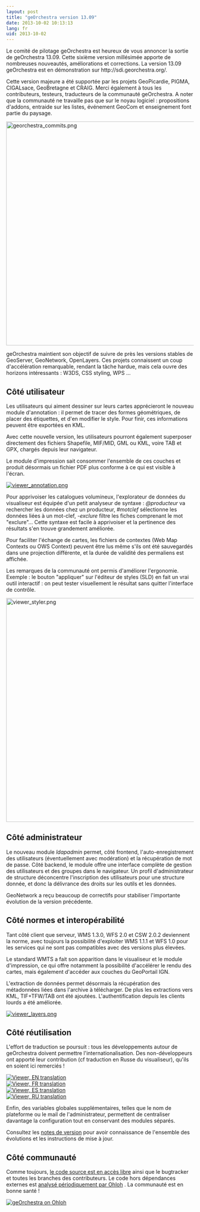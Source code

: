 ```yaml
---
layout: post
title: "geOrchestra version 13.09"
date: 2013-10-02 10:13:13
lang: fr
uid: 2013-10-02
---
```


<p>Le comité de pilotage geOrchestra est heureux de vous annoncer la sortie de
geOrchestra 13.09. Cette sixième version millésimée apporte de nombreuses
nouveautés, améliorations et corrections. La version 13.09 geOrchestra est en
démonstration sur http://sdi.georchestra.org/.</p>

<!--more-->

<p>Cette version majeure a été supportée par les projets GeoPicardie, PIGMA,
CIGALsace, GeoBretagne et CRAIG. Merci également à tous les contributeurs,
testeurs, traducteurs de la communauté geOrchestra. A noter que la communauté
ne travaille pas que sur le noyau logiciel : propositions d'addons,
entraide sur les listes, événement GeoCom et enseignement font partie du
paysage.</p>
<p><a href="/public/screenshots/13.09/georchestra_commits.png"><img src="/public/screenshots/13.09/georchestra_commits.png" alt="georchestra_commits.png" style="width: 600px; display:block; margin:0 auto;" title="georchestra_commits.png, oct. 2013" /></a></p>
<p>geOrchestra maintient son objectif de suivre de près les versions stables
de GeoServer, GeoNetwork, OpenLayers. Ces projets connaissent un coup
d'accélération remarquable, rendant la tâche hardue, mais cela ouvre des
horizons intéressants : W3DS, CSS styling, WPS ...</p>
<h2>Côté utilisateur</h2>
<p>Les utilisateurs qui aiment dessiner sur leurs cartes apprécieront le
nouveau module d'annotation : il permet de tracer des formes géométriques,
de placer des étiquettes, et d'en modifier le style. Pour finir, ces
informations peuvent être exportées en KML.</p>
<p>Avec cette nouvelle version, les utilisateurs pourront également superposer
directement des fichiers Shapefile, MIF/MID, GML ou KML, voire TAB et GPX,
chargés depuis leur navigateur.</p>
<p>Le module d'impression sait consommer l'ensemble de ces couches et produit
désormais un fichier PDF plus conforme à ce qui est visible à l'écran.</p>
<p><a href="/public/screenshots/13.09/viewer_annotation.png"><img src="/public/screenshots/13.09/viewer_annotation.png" alt="viewer_annotation.png" style="display:block; margin:0 auto;" title="viewer_annotation.png, oct. 2013" /></a></p>
<p>Pour apprivoiser les catalogues volumineux, l'explorateur de données du
visualiseur est équipée d'un petit analyseur de syntaxe :
<em>@producteur</em> va rechercher les données chez un producteur,
<em>#motclef</em> sélectionne les données liées à un mot-clef,
<em>-exclure</em> filtre les fiches comprenant le mot &quot;exclure&quot;... Cette
syntaxe est facile à apprivoiser et la pertinence des résultats s'en trouve
grandement améliorée.</p>
<p>Pour faciliter l'échange de cartes, les fichiers de contextes (Web Map
Contexts ou OWS Context) peuvent être lus même s'ils ont été sauvegardés dans
une projection différente, et la durée de validité des permaliens est
affichée.</p>
<p>Les remarques de la communauté ont permis d'améliorer l'ergonomie.
Exemple : le bouton &quot;appliquer&quot; sur l'éditeur de styles (SLD) en fait un
vrai outil interactif : on peut tester visuellement le résultat sans
quitter l'interface de contrôle.</p>
<p><a href="/public/screenshots/13.09/viewer_styler.png"><img src="/public/screenshots/13.09/viewer_styler.png" alt="viewer_styler.png" style="width: 600px; display:block; margin:0 auto;" title="viewer_styler.png, oct. 2013" /></a></p>
<h2>Côté administrateur</h2>
<p>Le nouveau module <em>ldapadmin</em> permet, côté frontend,
l'auto-enregistrement des utilisateurs (éventuellement avec modération) et la
récupération de mot de passe. Côté backend, le module offre une interface
complète de gestion des utilisateurs et des groupes dans le navigateur. Un
profil d'administrateur de structure déconcentre l'inscription des utilisateurs
pour une structure donnée, et donc la délivrance des droits sur les outils et
les données.</p>
<p>GeoNetwork a reçu beaucoup de correctifs pour stabiliser l'importante
évolution de la version précédente.</p>
<h2>Côté normes et interopérabilité</h2>
<p>Tant côté client que serveur, WMS 1.3.0, WFS 2.0 et CSW 2.0.2 deviennent la
norme, avec toujours la possibilité d'exploiter WMS 1.1.1 et WFS 1.0 pour les
services qui ne sont pas compatibles avec des versions plus élevées.</p>
<p>Le standard WMTS a fait son apparition dans le visualiseur et le module
d'impression, ce qui offre notamment la possibilité d'accélérer le rendu des
cartes, mais également d'accéder aux couches du GeoPortail IGN.</p>
<p>L'extraction de données permet désormais la récupération des métadonnées
liées dans l'archive à télécharger. De plus les extractions vers KML,
TIF+TFW/TAB ont été ajoutées. L'authentification depuis les clients lourds a
été améliorée.</p>
<p><a href="/public/screenshots/13.09/viewer_layers.png"><img src="/public/screenshots/13.09/viewer_layers.png" alt="viewer_layers.png" style="display:block; margin:0 auto;" title="viewer_layers.png, oct. 2013" /></a></p>
<h2>Côté réutilisation</h2>
<p>L'effort de traduction se poursuit : tous les développements autour de
geOrchestra doivent permettre l'internationalisation. Des non-développeurs ont
apporté leur contribution (cf traduction en Russe du visualiseur), qu'ils en
soient ici remerciés !</p>
<p><a href="/public/screenshots/13.09/viewer_en.png"><img src="/public/screenshots/13.09/viewer_en.png" alt="Viewer, EN translation" style="display:block; margin:0 auto;" title="Viewer, EN translation, oct. 2013" /></a> <a href="/public/screenshots/13.09/viewer_fr.png"><img src="/public/screenshots/13.09/viewer_fr.png" alt="Viewer, FR translation" style="display:block; margin:0 auto;" title="Viewer, FR translation, oct. 2013" /></a> <a href="/public/screenshots/13.09/viewer_es.png"><img src="/public/screenshots/13.09/viewer_es.png" alt="Viewer, ES translation" style="display:block; margin:0 auto;" title="Viewer, ES translation, oct. 2013" /></a> <a href="/public/screenshots/13.09/viewer_ru.png"><img src="/public/screenshots/13.09/viewer_ru.png" alt="Viewer, RU translation" style="display:block; margin:0 auto;" title="Viewer, RU translation, oct. 2013" /></a></p>
<p>Enfin, des variables globales supplémentaires, telles que le nom de
plateforme ou le mail de l'administrateur, permettent de centraliser davantage
la configuration tout en conservant des modules séparés.</p>
<p>Consultez les <a href="https://github.com/georchestra/georchestra/blob/master/RELEASE_NOTES.md" hreflang="en">notes de version</a> pour avoir connaissance de l'ensemble des
évolutions et les instructions de mise à jour.</p>
<h2>Côté communauté</h2>
<p>Comme toujours, <a href="https://github.com/georchestra/" hreflang="en">le
code source est en accès libre</a> ainsi que le bugtracker et toutes les
branches des contributeurs. Le code hors dépendances externes est <a href="http://www.ohloh.net/p/georchestra" hreflang="en">analysé périodiquement par
Ohloh</a> . La communauté est en bonne santé !</p>
<p><a href="/public/screenshots/13.09/georchestra_ohloh.png"><img src="/public/screenshots/13.09/georchestra_ohloh.png" alt="geOrchestra on Ohloh" style="display:block; margin:0 auto;" title="geOrchestra on Ohloh, oct. 2013" /></a></p>
